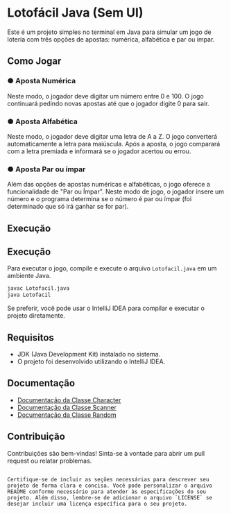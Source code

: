 # Lotofácil Java (Sem UI)

Este é um projeto simples no terminal em Java para simular um jogo de loteria com três opções de apostas: numérica, alfabética e par ou ímpar.

## Como Jogar

### ● Aposta Numérica

Neste modo, o jogador deve digitar um número entre 0 e 100. O jogo continuará pedindo novas apostas até que o jogador digite 0 para sair.

### ● Aposta Alfabética

Neste modo, o jogador deve digitar uma letra de A a Z. O jogo converterá automaticamente a letra para maiúscula. Após a aposta, o jogo comparará com a letra premiada e informará se o jogador acertou ou errou.

### ● Aposta Par ou ímpar

Além das opções de apostas numéricas e alfabéticas, o jogo oferece a funcionalidade de "Par ou Ímpar". Neste modo de jogo, o jogador insere um número e o programa determina se o número é par ou ímpar (foi determinado que só irá ganhar se for par).

## Execução


## Execução

Para executar o jogo, compile e execute o arquivo `Lotofacil.java` em um ambiente Java.

```bash
javac Lotofacil.java
java Lotofacil
```

Se preferir, você pode usar o IntelliJ IDEA para compilar e executar o projeto diretamente.

## Requisitos

- JDK (Java Development Kit) instalado no sistema.
- O projeto foi desenvolvido utilizando o IntelliJ IDEA.

## Documentação

- [Documentação da Classe Character](https://docs.oracle.com/javase/8/docs/api/java/lang/Character.html)
- [Documentação da Classe Scanner](https://docs.oracle.com/javase/8/docs/api/java/util/Scanner.html)
- [Documentação da Classe Random](https://docs.oracle.com/javase/8/docs/api/java/util/Random.html)


## Contribuição

Contribuições são bem-vindas! Sinta-se à vontade para abrir um pull request ou relatar problemas.
```

Certifique-se de incluir as seções necessárias para descrever seu projeto de forma clara e concisa. Você pode personalizar o arquivo README conforme necessário para atender às especificações do seu projeto. Além disso, lembre-se de adicionar o arquivo `LICENSE` se desejar incluir uma licença específica para o seu projeto.

